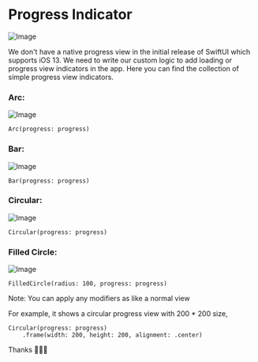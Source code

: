 # Progress Indicator

![Image](https://github.com/karthironald/ProgressIndicator/blob/master/Demo/Banner.gif)

We don't have a native progress view in the initial release of SwiftUI which supports iOS 13. We need to write our custom logic to add loading or progress view indicators in the app. Here you can find the collection of simple progress view indicators.


### Arc:
![Image](https://github.com/karthironald/ProgressIndicator/blob/master/Demo/Arc.gif)

```
Arc(progress: progress)
```

### Bar:
![Image](https://github.com/karthironald/ProgressIndicator/blob/master/Demo/Bar.gif)

```
Bar(progress: progress)
```

### Circular:
![Image](https://github.com/karthironald/ProgressIndicator/blob/master/Demo/Circular.gif)

```
Circular(progress: progress)
```

### Filled Circle:
![Image](https://github.com/karthironald/ProgressIndicator/blob/master/Demo/FilledCircle.gif)

```
FilledCircle(radius: 100, progress: progress)
```

Note: You can apply any modifiers as like a normal view

For example, it shows a circular progress view with 200 * 200 size, 

```
Circular(progress: progress)
    .frame(width: 200, height: 200, alignment: .center)
```

Thanks 👨🏻‍💻
